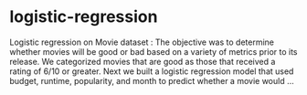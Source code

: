 # logistic-regression
Logistic regression on Movie dataset :
The objective was to determine whether movies will be good or bad based on a variety of metrics prior to its release. We categorized movies that are good as those that received a rating of 6/10 or greater. Next we built a logistic regression model that used budget, runtime, popularity, and month to predict whether a movie would …
